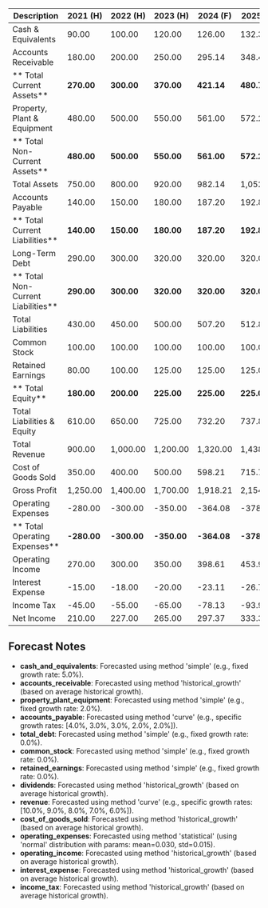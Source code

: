 | Description                           |    2021 (H) |    2022 (H) |    2023 (H) |    2024 (F) |    2025 (F) |    2026 (F) |    2027 (F) |    2028 (F) |
| ------------------------------------- | ----------- | ----------- | ----------- | ----------- | ----------- | ----------- | ----------- | ----------- |
|     Cash & Equivalents                |       90.00 |      100.00 |      120.00 |      126.00 |      132.30 |      138.92 |      145.86 |      153.15 |
|     Accounts Receivable               |      180.00 |      200.00 |      250.00 |      295.14 |      348.43 |      411.34 |      485.61 |      573.29 |
| **    Total Current Assets**          |  **270.00** |  **300.00** |  **370.00** |  **421.14** |  **480.73** |  **550.25** |  **631.47** |  **726.44** |
|     Property, Plant & Equipment       |      480.00 |      500.00 |      550.00 |      561.00 |      572.22 |      583.66 |      595.34 |      607.24 |
| **    Total Non-Current Assets**      |  **480.00** |  **500.00** |  **550.00** |  **561.00** |  **572.22** |  **583.66** |  **595.34** |  **607.24** |
|     Total Assets                      |      750.00 |      800.00 |      920.00 |      982.14 |    1,052.95 |    1,133.92 |    1,226.81 |    1,333.69 |
|     Accounts Payable                  |      140.00 |      150.00 |      180.00 |      187.20 |      192.82 |      198.60 |      202.57 |      206.62 |
| **    Total Current Liabilities**     |  **140.00** |  **150.00** |  **180.00** |  **187.20** |  **192.82** |  **198.60** |  **202.57** |  **206.62** |
|     Long-Term Debt                    |      290.00 |      300.00 |      320.00 |      320.00 |      320.00 |      320.00 |      320.00 |      320.00 |
| **    Total Non-Current Liabilities** |  **290.00** |  **300.00** |  **320.00** |  **320.00** |  **320.00** |  **320.00** |  **320.00** |  **320.00** |
|     Total Liabilities                 |      430.00 |      450.00 |      500.00 |      507.20 |      512.82 |      518.60 |      522.57 |      526.62 |
|     Common Stock                      |      100.00 |      100.00 |      100.00 |      100.00 |      100.00 |      100.00 |      100.00 |      100.00 |
|     Retained Earnings                 |       80.00 |      100.00 |      125.00 |      125.00 |      125.00 |      125.00 |      125.00 |      125.00 |
| **    Total Equity**                  |  **180.00** |  **200.00** |  **225.00** |  **225.00** |  **225.00** |  **225.00** |  **225.00** |  **225.00** |
|     Total Liabilities & Equity        |      610.00 |      650.00 |      725.00 |      732.20 |      737.82 |      743.60 |      747.57 |      751.62 |
|     Total Revenue                     |      900.00 |    1,000.00 |    1,200.00 |    1,320.00 |    1,438.80 |    1,553.90 |    1,662.68 |    1,762.44 |
|     Cost of Goods Sold                |      350.00 |      400.00 |      500.00 |      598.21 |      715.72 |      856.31 |    1,024.51 |    1,225.76 |
|     Gross Profit                      |    1,250.00 |    1,400.00 |    1,700.00 |    1,918.21 |    2,154.52 |    2,410.21 |    2,687.19 |    2,988.19 |
|     Operating Expenses                |     -280.00 |     -300.00 |     -350.00 |     -364.08 |     -378.58 |     -395.66 |     -405.13 |     -422.74 |
| **    Total Operating Expenses**      | **-280.00** | **-300.00** | **-350.00** | **-364.08** | **-378.58** | **-395.66** | **-405.13** | **-422.74** |
|     Operating Income                  |      270.00 |      300.00 |      350.00 |      398.61 |      453.97 |      517.03 |      588.83 |      670.62 |
|     Interest Expense                  |      -15.00 |      -18.00 |      -20.00 |      -23.11 |      -26.71 |      -30.86 |      -35.66 |      -41.21 |
|     Income Tax                        |      -45.00 |      -55.00 |      -65.00 |      -78.13 |      -93.92 |     -112.89 |     -135.69 |     -163.11 |
|     Net Income                        |      210.00 |      227.00 |      265.00 |      297.37 |      333.35 |      373.28 |      417.48 |      466.30 |

## Forecast Notes
- **cash_and_equivalents**: Forecasted using method 'simple' (e.g., fixed growth rate: 5.0%).
- **accounts_receivable**: Forecasted using method 'historical_growth' (based on average historical growth).
- **property_plant_equipment**: Forecasted using method 'simple' (e.g., fixed growth rate: 2.0%).
- **accounts_payable**: Forecasted using method 'curve' (e.g., specific growth rates: [4.0%, 3.0%, 3.0%, 2.0%, 2.0%]).
- **total_debt**: Forecasted using method 'simple' (e.g., fixed growth rate: 0.0%).
- **common_stock**: Forecasted using method 'simple' (e.g., fixed growth rate: 0.0%).
- **retained_earnings**: Forecasted using method 'simple' (e.g., fixed growth rate: 0.0%).
- **dividends**: Forecasted using method 'historical_growth' (based on average historical growth).
- **revenue**: Forecasted using method 'curve' (e.g., specific growth rates: [10.0%, 9.0%, 8.0%, 7.0%, 6.0%]).
- **cost_of_goods_sold**: Forecasted using method 'historical_growth' (based on average historical growth).
- **operating_expenses**: Forecasted using method 'statistical' (using 'normal' distribution with params: mean=0.030, std=0.015).
- **operating_income**: Forecasted using method 'historical_growth' (based on average historical growth).
- **interest_expense**: Forecasted using method 'historical_growth' (based on average historical growth).
- **income_tax**: Forecasted using method 'historical_growth' (based on average historical growth).